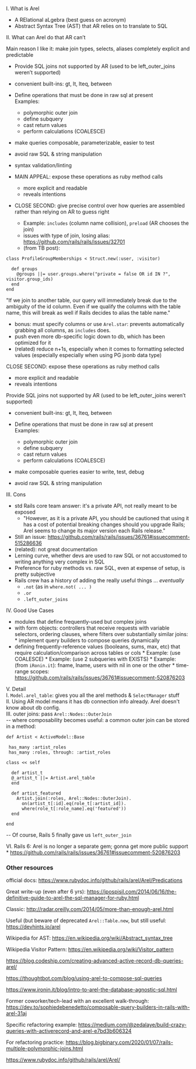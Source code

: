 I. What is Arel  
  * A RElational aLgebra (best guess on acronym)  
  * Abstract Syntax Tree (AST) that AR relies on to translate to SQL

II. What can Arel do that AR can’t  

Main reason I like it: make join types, selects, aliases completely explicit and predictable  


  * Provide SQL joins not supported by AR (used to be left_outer_joins weren’t supported)  
  * convenient built-ins: gt, lt, lteq, between
  * Define operations that must be done in raw sql at present  
    Examples:  
    - polymorphic outer join  
    - define subquery  
    - cast return values  
    - perform calculations (COALESCE)  

  * make queries composable, parameterizable, easier to test
  * avoid raw SQL & string manipulation  
  * syntax validation/linting
  * MAIN APPEAL: expose these operations as ruby method calls  
    * more explicit and readable 
    * reveals intentions   
  * CLOSE SECOND: give precise control over how queries are assembled rather than relying on AR to guess right  
    * Example: `includes` (column name collision), `preload` (AR chooses the join)  
    * issues with type of join, losing alias: https://github.com/rails/rails/issues/32701
    * (from TB post): 

```
class ProfileGroupMemberships < Struct.new(:user, :visitor)  
  
  def groups  
    @groups ||= user.groups.where("private = false OR id IN ?", visitor.group_ids)  
  end 
end  
```  
  "If we join to another table, our query will immediately break due to the ambiguity of the id column. Even if we qualify the columns with the table name, this will break as well if Rails decides to alias the table name."  
  * bonus: must specify columns or use `Arel.star`: prevents automatically grabbing all columns, as `includes` does.
  * push even more db-specific logic down to db, which has been optimized for it
  * (related) reduce n+1s, especially when it comes to formatting selected values (especially especially when using PG jsonb data type)  

CLOSE SECOND: expose these operations as ruby method calls  

  * more explicit and readable  
  * reveals intentions  

Provide SQL joins not supported by AR (used to be left_outer_joins weren’t supported)  

  * convenient built-ins: gt, lt, lteq, between
  * Define operations that must be done in raw sql at present  
    Examples:  
    - polymorphic outer join  
    - define subquery  
    - cast return values  
    - perform calculations (COALESCE)  

  * make composable queries easier to write, test, debug  
  * avoid raw SQL & string manipulation  

III. Cons  

  * std Rails core team answer: it's a private API, not really meant to be exposed
    *  "However, as it is a private API, you should be cautioned that using it has a cost of potential breaking changes should you upgrade Rails; Arel seems to change its major version each Rails release."
  * Still an issue: https://github.com/rails/rails/issues/36761#issuecomment-515286636
  * (related): not great documentation
  * Lerning curve, whether devs are used to raw SQL or not accustomed to writing anything very complex in SQL 
  * Preference for ruby methods vs. raw SQL, even at expense of setup, is pretty subjective
  * Rails crew has a history of adding the really useful things ... *eventually*  
    *   `.not` (as in `where.not( ... )`
    *  `.or`
    *  `.left_outer_joins`

IV. Good Use Cases  

  *  modules that define frequently-used but complex joins  
  *  with form objects: controllers that receive requests with variable selectors, ordering clauses, where filters over substantially similar joins:  
    *  implement query builders to compose queries dynamically
  *  defining frequently-reference values (booleans, sums, max, etc) that require calculation/comparison across tables or cols
    *  Example: (use COALESCE)
    *  Example: (use 2 subqueries with EXISTS)
    *  Example: (from `iRonin.it`): fname, lname, users with nil in one or the other
    *  time-range scopes: https://github.com/rails/rails/issues/36761#issuecomment-520876203

V. Detail  
  I.  `Model.arel_table`: gives you all the arel methods & `SelectManager` stuff  
  II. Using AR model means it has db connection info already. Arel doesn't know about db config.  
  III. outer joins: pass `Arel::Nodes::OuterJoin`  
    -- where composability becomes useful: a common outer join can be stored in a method:  


    def Artist < ActiveModel::Base  
    
     has_many :artist_roles  
     has_many :roles, through: :artist_roles  
    
    class << self  
    
      def artist_t  
      @_artist_t ||= Artist.arel_table
      end

      def artist_featured  
        Artist.join(:roles, Arel::Nodes::OuterJoin).
          on(artist_t[:id].eq(role_t[:artist_id]).
          where(role_t[:role_name].eq('featured'))
      end
        
    end  

  -- Of course, Rails 5 finally gave us `left_outer_join`  
  
  VI. Rails 6: Arel is no longer a separate gem; gonna get more public support
    *  https://github.com/rails/rails/issues/36761#issuecomment-520876203
 
### Other resources
official docs: https://www.rubydoc.info/github/rails/arel/Arel/Predications

Great write-up (even after 6 yrs): https://jpospisil.com/2014/06/16/the-definitive-guide-to-arel-the-sql-manager-for-ruby.html

Classic: http://radar.oreilly.com/2014/05/more-than-enough-arel.html

Useful (but beware of deprecated `Arel::Table.new`, but still useful: https://devhints.io/arel

Wikipedia for AST: https://en.wikipedia.org/wiki/Abstract_syntax_tree

Wikipedia Visitor Pattern: https://en.wikipedia.org/wiki/Visitor_pattern

https://blog.codeship.com/creating-advanced-active-record-db-queries-arel/  

https://thoughtbot.com/blog/using-arel-to-compose-sql-queries

https://www.ironin.it/blog/intro-to-arel-the-database-agnostic-sql.html

Former coworker/tech-lead with an excellent walk-through: https://dev.to/sophiedebenedetto/composable-query-builders-in-rails-with-arel-31aj

Specific refactoring example: https://medium.com/@zedalaye/build-crazy-queries-with-activerecord-and-arel-e7bd3b606324

For refactoring practice: https://blog.bigbinary.com/2020/01/07/rails-multiple-polymorphic-joins.html

https://www.rubydoc.info/github/rails/arel/Arel/

